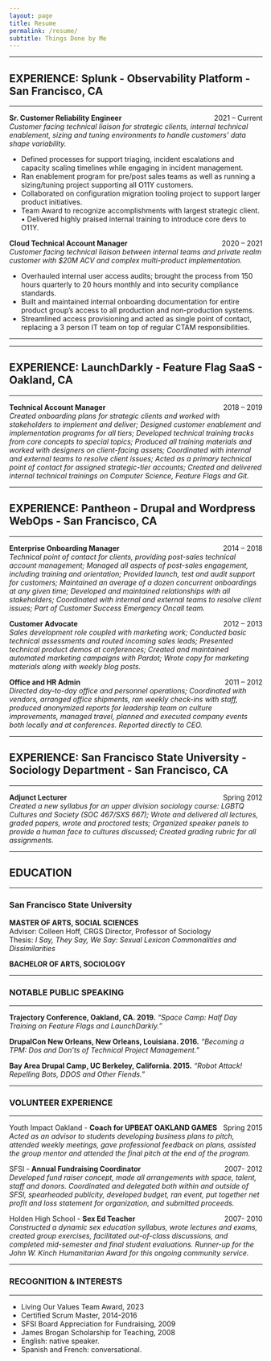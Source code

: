 ```yaml
---
layout: page
title: Resume
permalink: /resume/
subtitle: Things Done by Me
---
```



***
## EXPERIENCE: Splunk - Observability Platform - San Francisco, CA
---------------

**Sr. Customer Reliability Engineer**  <span style="float: right; ">2021 – Current</span>  
_Customer facing technical liaison for strategic clients, internal technical enablement, sizing and tuning environments to handle customers' data shape variability._

- Defined processes for support triaging, incident escalations and capacity scaling timelines while engaging in incident management.
- Ran enablement program for pre/post sales teams as well as running a sizing/tuning project supporting all O11Y customers.
- Collaborated on configuration migration tooling project to support larger product initiatives. 
- Team Award to recognize accomplishments with largest strategic client. • Delivered highly praised internal training to introduce core devs to O11Y.

**Cloud Technical Account Manager**  <span style="float: right; ">2020 – 2021</span>  
_Customer facing technical liaison between internal teams and private realm customer with $20M ACV and complex multi-product implementation._

- Overhauled internal user access audits; brought the process from 150 hours quarterly to 20 hours monthly and into security compliance standards.
- Built and maintained internal onboarding documentation for entire product group’s access to all production and non-production systems.
- Streamlined access provisioning and acted as single point of contact, replacing a 3 person IT team on top of regular CTAM responsibilities.

***

***
## EXPERIENCE: LaunchDarkly - Feature Flag SaaS - Oakland, CA
---------------

**Technical Account Manager**  <span style="float: right; ">2018 – 2019</span>  
_Created onboarding plans for strategic clients and worked with stakeholders to implement and deliver; Designed customer enablement and implementation programs for all tiers; Developed technical training tracks from core concepts to special topics; Produced all training materials and worked with designers on client-facing assets; Coordinated with internal and external teams to resolve client issues; Acted as a primary technical point of contact for assigned strategic-tier accounts; Created and delivered internal technical trainings on Computer Science, Feature Flags and Git._

***
## EXPERIENCE: Pantheon - Drupal and Wordpress WebOps - San Francisco, CA
---------------

**Enterprise Onboarding Manager**  <span style="float: right; ">2014 – 2018</span>  
_Technical point of contact for clients, providing post-sales technical account management; Managed all aspects of post-sales engagement, including training and orientation; Provided launch, test and audit support for customers; Maintained an average of a dozen concurrent onboardings at any given time; Developed and maintained relationships with all stakeholders; Coordinated with internal and external teams to resolve client issues; Part of Customer Success Emergency Oncall team._


**Customer Advocate** <span style="float: right; ">2012 – 2013</span>  
_Sales development role coupled with marketing work; Conducted basic technical assessments and routed incoming sales leads; Presented technical product demos at conferences; Created and maintained automated marketing campaigns with Pardot; Wrote copy for marketing materials along with weekly blog posts._

**Office and HR Admin** <span style="float: right; ">2011 – 2012</span>  
_Directed day-to-day office and personnel operations; Coordinated with vendors, arranged
office shipments, ran weekly check-ins with staff, produced anonymized reports for
leadership team on culture improvements, managed travel, planned and executed
company events both locally and at conferences. Reported directly to CEO._

***
## EXPERIENCE: San Francisco State University - Sociology Department - San Francisco, CA
---------------

**Adjunct Lecturer** <span style="float: right; ">Spring 2012</span>
<br>_Created a new syllabus for an upper division sociology course: LGBTQ Cultures and Society (SOC 467/SXS 667); Wrote and delivered all lectures, graded papers, wrote and proctored tests; Organized speaker panels to provide a human face to cultures discussed; Created grading rubric for all assignments._

***
## EDUCATION
---------------

### San Francisco State University  
**MASTER OF ARTS, SOCIAL SCIENCES** 
<br>Advisor: Colleen Hoff, CRGS Director, Professor of Sociology<br>
Thesis: *I Say, They Say, We Say: Sexual Lexicon Commonalities and Dissimilarities*  

**BACHELOR OF ARTS, SOCIOLOGY** 

***
### NOTABLE PUBLIC SPEAKING
---------------
**Trajectory Conference, Oakland, CA. 2019.**
*“Space Camp: Half Day Training on Feature Flags and LaunchDarkly.”*

**DrupalCon New Orleans, New Orleans, Louisiana. 2016.**
*“Becoming a TPM: Dos and Don’ts of Technical Project Management.”*

**Bay Area Drupal Camp, UC Berkeley, California. 2015.**
*“Robot Attack! Repelling Bots, DDOS and Other Fiends.”*

***
### VOLUNTEER EXPERIENCE
---------------
Youth Impact Oakland - **Coach for UPBEAT OAKLAND GAMES** <span style="float: right; "> Spring 2015</span>
 <br>_Acted as an advisor to students developing business plans to pitch, attended weekly meetings, gave professional feedback on plans, assisted the group mentor and attended the final pitch at the end of the program._

SFSI - **Annual Fundraising Coordinator** <span style="float: right; ">2007- 2012</span>  
_Developed fund raiser concept, made all arrangements with space, talent, staff and donors. Coordinated and delegated both within and outside of SFSI, spearheaded publicity, developed budget, ran event, put together net profit and loss statement for organization, and submitted proceeds._

Holden High School - **Sex Ed Teacher** <span style="float: right; ">2007- 2010</span>  
_Constructed a dynamic sex education syllabus, wrote lectures and exams, created group exercises, facilitated out-of-class discussions, and completed mid-semester and final student evaluations. Runner-up for the John W. Kinch Humanitarian Award for this ongoing community service._

***
### RECOGNITION & INTERESTS
---------------
- Living Our Values Team Award, 2023
- Certified Scrum Master, 2014-2016
- SFSI Board Appreciation for Fundraising, 2009
- James Brogan Scholarship for Teaching, 2008
- English: native speaker.
- Spanish and French: conversational.
